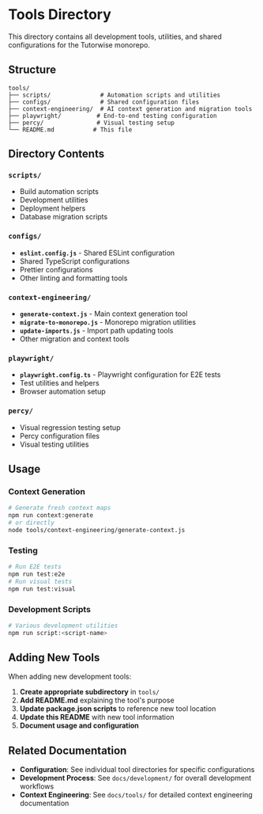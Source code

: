 # Tools Directory

This directory contains all development tools, utilities, and shared configurations for the Tutorwise monorepo.

## Structure

```
tools/
├── scripts/              # Automation scripts and utilities
├── configs/              # Shared configuration files
├── context-engineering/  # AI context generation and migration tools
├── playwright/          # End-to-end testing configuration
├── percy/               # Visual testing setup
└── README.md           # This file
```

## Directory Contents

### `scripts/`
- Build automation scripts
- Development utilities
- Deployment helpers
- Database migration scripts

### `configs/`
- **`eslint.config.js`** - Shared ESLint configuration
- Shared TypeScript configurations
- Prettier configurations
- Other linting and formatting tools

### `context-engineering/`
- **`generate-context.js`** - Main context generation tool
- **`migrate-to-monorepo.js`** - Monorepo migration utilities
- **`update-imports.js`** - Import path updating tools
- Other migration and context tools

### `playwright/`
- **`playwright.config.ts`** - Playwright configuration for E2E tests
- Test utilities and helpers
- Browser automation setup

### `percy/`
- Visual regression testing setup
- Percy configuration files
- Visual testing utilities

## Usage

### Context Generation
```bash
# Generate fresh context maps
npm run context:generate
# or directly
node tools/context-engineering/generate-context.js
```

### Testing
```bash
# Run E2E tests
npm run test:e2e
# Run visual tests
npm run test:visual
```

### Development Scripts
```bash
# Various development utilities
npm run script:<script-name>
```

## Adding New Tools

When adding new development tools:

1. **Create appropriate subdirectory** in `tools/`
2. **Add README.md** explaining the tool's purpose
3. **Update package.json scripts** to reference new tool location
4. **Update this README** with new tool information
5. **Document usage and configuration**

## Related Documentation

- **Configuration**: See individual tool directories for specific configurations
- **Development Process**: See `docs/development/` for overall development workflows
- **Context Engineering**: See `docs/tools/` for detailed context engineering documentation